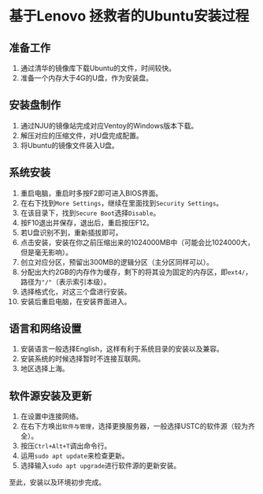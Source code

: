# 基于Lenovo 拯救者的Ubuntu安装过程

## 准备工作
1. 通过清华的镜像库下载Ubuntu的文件，时间较快。
2. 准备一个内存大于4G的U盘，作为安装盘。

## 安装盘制作
1. 通过NJU的镜像站完成对应Ventoy的Windows版本下载。
2. 解压对应的压缩文件，对U盘完成配置。
3. 将Ubuntu的镜像文件装入U盘。

## 系统安装
1. 重启电脑，重启时多按F2即可进入BIOS界面。
2. 在右下找到`More Settings`，继续在里面找到`Security Settings`。
3. 在该目录下，找到`Secure Boot`选择`Disable`。
4. 按F10退出并保存，退出后，重启按压F12。
5. 若U盘识别不到，重新插拔即可。
6. 点击安装，安装在你之前压缩出来的1024000MB中（可能会比1024000大，但是毫无影响）。
7. 创立对应分区，预留出300MB的逻辑分区（主分区同样可以）。
8. 分配出大约2GB的内存作为缓存，剩下的将其设为固定的内存区，即`ext4/`，路径为`"/"`（表示索引本级）。
9. 选择格式化，对这三个盘进行安装。
10. 安装后重启电脑，在安装界面进入。

## 语言和网络设置
1. 安装语言一般选择English，这样有利于系统目录的安装以及兼容。
2. 安装系统的时候选择暂时不连接互联网。
3. 地区选择上海。

## 软件源安装及更新
1. 在设置中连接网络。
2. 在右下方唤出`软件与管理`，选择更换服务器，一般选择USTC的软件源（较为齐全）。
3. 按压`Ctrl+Alt+T`调出命令行。
4. 运用`sudo apt update`来检查更新。
5. 选择输入`sudo apt upgrade`进行软件源的更新安装。

至此，安装以及环境初步完成。
